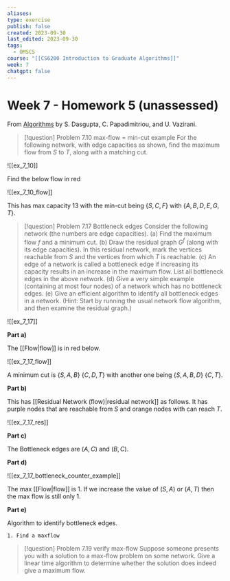 ```yaml
---
aliases: 
type: exercise
publish: false
created: 2023-09-30
last_edited: 2023-09-30
tags:
  - OMSCS
course: "[[CS6200 Introduction to Graduate Algorithms]]"
week: 7
chatgpt: false
---
```

# Week 7 - Homework 5 (unassessed) 

From [Algorithms](http://algorithmics.lsi.upc.edu/docs/Dasgupta-Papadimitriou-Vazirani.pdf) by S. Dasgupta, C. Papadimitriou, and U. Vazirani.

> [!question] Problem 7.10 max-flow = min-cut example
> For the following network, with edge capacities as shown, find the maximum flow from $S$ to $T$, along with a matching cut.

![[ex_7_10]]

Find the below flow in red

![[ex_7_10_flow]]

This has max capacity 13 with the min-cut being $\{S, C, F\}$ with $\{A, B, D, E, G, T\}$.

>[!question] Problem 7.17 Bottleneck edges
>Consider the following network (the numbers are edge capacities).
>(a) Find the maximum flow $f$ and a minimum cut. 
>(b) Draw the residual graph $G^f$ (along with its edge capacities). In this residual network, mark the vertices reachable from $S$ and the vertices from which $T$ is reachable. 
>(c) An edge of a network is called a bottleneck edge if increasing its capacity results in an increase in the maximum flow. List all bottleneck edges in the above network. 
>(d) Give a very simple example (containing at most four nodes) of a network which has no bottleneck edges. 
>(e) Give an efficient algorithm to identify all bottleneck edges in a network. (Hint: Start by running the usual network flow algorithm, and then examine the residual graph.)

![[ex_7_17]]

**Part a)**

The [[Flow|flow]] is in red below.

![[ex_7_17_flow]]

A minimum cut is $\{S, A, B\}$ $\{C, D, T\}$ with another one being $\{S, A, B, D\}$ $\{C, T\}$.

**Part b)**

This has [[Residual Network (flow)|residual network]] as follows. It has purple nodes that are reachable from $S$ and orange nodes with can reach $T$.

![[ex_7_17_res]]

**Part c)**

The Bottleneck edges are $(A,C)$ and $(B,C)$.

**Part d)**

![[ex_7_17_bottleneck_counter_example]]

The max [[Flow|flow]] is 1. If we increase the value of $(S,A)$ or $(A,T)$ then the max flow is still only 1.

**Part e)**

Algorithm to identify bottleneck edges. 

```Pseudocode
1. Find a maxflow
```



>[!question] Problem 7.19 verify max-flow
>Suppose someone presents you with a solution to a max-flow problem on some network. Give a linear time algorithm to determine whether the solution does indeed give a maximum flow.
